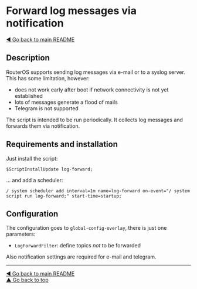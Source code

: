 Forward log messages via notification
=====================================

[◀ Go back to main README](../README.md)

Description
-----------

RouterOS supports sending log messages via e-mail or to a syslog server.
This has some limitation, however:

* does not work early after boot if network connectivity is not
  yet established
* lots of messages generate a flood of mails
* Telegram is not supported

The script is intended to be run periodically. It collects log messages
and forwards them via notification.

Requirements and installation
-----------------------------

Just install the script:

    $ScriptInstallUpdate log-forward;

... and add a scheduler:

    / system scheduler add interval=1m name=log-forward on-event="/ system script run log-forward;" start-time=startup;

Configuration
-------------

The configuration goes to `global-config-overlay`, there is just one parameters:

* `LogForwardFilter`: define topics *not* to be forwarded

Also notification settings are required for e-mail and telegram.

---
[◀ Go back to main README](../README.md)  
[▲ Go back to top](#top)

